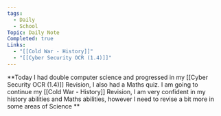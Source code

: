 ```yaml
---
tags:
  - Daily
  - School
Topic: Daily Note
Completed: true
Links:
  - "[[Cold War - History]]"
  - "[[Cyber Security OCR (1.4)]]"
---
```


**Today I had double computer science and progressed in my [[Cyber Security OCR (1.4)]] Revision, I also had a Maths quiz. I am going to continue my [[Cold War - History]] Revision, I am very confident in my history abilities and Maths abilities, however I need to revise a bit more in some areas of Science **